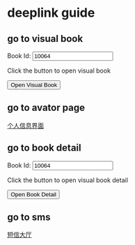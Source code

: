 # deeplink guide

## go to visual book
<html>
<body>
Book Id: <input type="text" id="bookid" value="10064">
<p>Click the button to open visual book</p>
<button type="button" onclick="myFunction()">Open Visual Book</button>
<script>
function myFunction() {
  let deeplinkurl = "chapter://?type=1&storytype=1&bookid=" + document.getElementById("bookid").value + "&bottomid=0"
  console.log(deeplinkurl)
  window.open(deeplinkurl)
}
</script>
</body>
</html>


## go to avator page
<span style="font-size:1em">[个人信息界面](chapter://?type=3&storytype=0&bookid=0&bottomid=4)</span>
## go to book detail
<html>
<body>
Book Id: <input type="text" id="bookid" value="10064">
<p>Click the button to open visual book detail</p>
<button type="button" onclick="myFunction()">Open Book Detail</button>
<script>
function myFunction() {
  let deeplinkurl = "chapter://?type=4&storytype=1&bookid=" + document.getElementById("bookid").value + "&bottomid=0"
  console.log(deeplinkurl)
  window.open(deeplinkurl)
}
</script>
</body>
</html>

## go to sms 
[短信大厅](chapter://?type=2&storytype=2&bookid=10001&bottomid=0)
